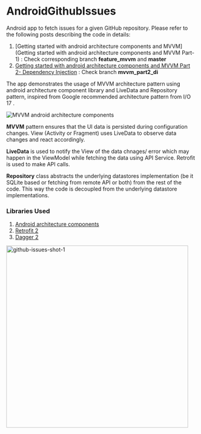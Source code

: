 # AndroidGithubIssues
Android app to fetch issues for a given GitHub repository.
Please refer to the following posts describing the code in details: 
1. [Getting started with android architecture components and MVVM](Getting started with android architecture components and MVVM Part-1) : Check corresponding branch **feature_mvvm** and **master**
2. [Getting started with android architecture components and MVVM Part 2- Dependency Injection](https://android.jlelse.eu/getting-started-with-android-architecture-components-and-mvvm-part-2-dependency-injection-334d54e7e7ac) : Check branch **mvvm_part2_di**

The app demonstrates the usage of MVVM architecture pattern using android architecture component library and LiveData and Repository pattern, inspired from Google recommended architecture pattern from I/O 17 .

![MVVM android architecture components ](https://developer.android.com/topic/libraries/architecture/images/final-architecture.png)

**MVVM** pattern ensures that the UI data is persisted during configuration changes.
View (Activity or Fragment) uses LiveData to observe data changes and react accordingly.

**LiveData** is used to notify the View of the data chnages/ error which may happen in the ViewModel while fetching the data using API Service. Retrofit is used to make API calls.

**Repository** class abstracts the underlying datastores implementation (be it SQLite based or fetching from remote API or both) from the rest of the code. This way the code is decoupled from the underlying datastore implementations.

### Libraries Used
1. [Android architecture components](https://developer.android.com/topic/libraries/architecture/index.html)
2. [Retrofit 2](http://square.github.io/retrofit/)
3. [Dagger 2](https://google.github.io/dagger/)

<img src="https://raw.githubusercontent.com/shahbazahmed1269/AndroidGithubIssues/master/art/github-issues-shot-1.png" alt="github-issues-shot-1" width="480"/>